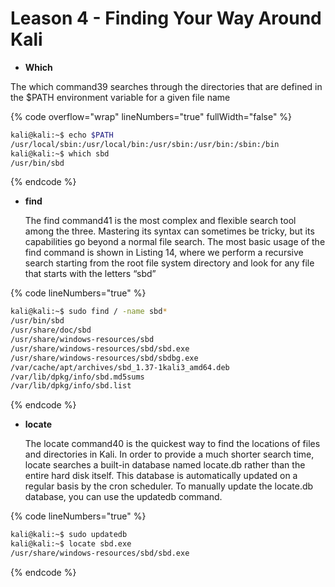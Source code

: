 # Leason 4 - Finding Your Way Around Kali

* **Which**

The which command39 searches through the directories that are defined in the $PATH environment variable for a given file name

{% code overflow="wrap" lineNumbers="true" fullWidth="false" %}
```sh
kali@kali:~$ echo $PATH
/usr/local/sbin:/usr/local/bin:/usr/sbin:/usr/bin:/sbin:/bin
kali@kali:~$ which sbd
/usr/bin/sbd
```
{% endcode %}

*   **find**

    The find command41 is the most complex and flexible search tool among the three. Mastering its syntax can sometimes be tricky, but its capabilities go beyond a normal file search. The most basic usage of the find command is shown in Listing 14, where we perform a recursive search starting from the root file system directory and look for any file that starts with the letters “sbd”

{% code lineNumbers="true" %}
```sh
kali@kali:~$ sudo find / -name sbd*
/usr/bin/sbd
/usr/share/doc/sbd
/usr/share/windows-resources/sbd
/usr/share/windows-resources/sbd/sbd.exe
/usr/share/windows-resources/sbd/sbdbg.exe
/var/cache/apt/archives/sbd_1.37-1kali3_amd64.deb
/var/lib/dpkg/info/sbd.md5sums
/var/lib/dpkg/info/sbd.list
```
{% endcode %}



*   **locate**

    The locate command40 is the quickest way to find the locations of files and directories in Kali. In order to provide a much shorter search time, locate searches a built-in database named locate.db rather than the entire hard disk itself. This database is automatically updated on a regular basis by the cron scheduler. To manually update the locate.db database, you can use the updatedb command.

{% code lineNumbers="true" %}
```sh
kali@kali:~$ sudo updatedb
kali@kali:~$ locate sbd.exe
/usr/share/windows-resources/sbd/sbd.exe
```
{% endcode %}
